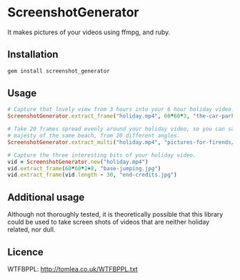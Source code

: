 # ScreenshotGenerator

It makes pictures of your videos using ffmpg, and ruby.

## Installation
```bash
gem install screenshot_generator
```

## Usage
```ruby
# Capture that lovely view from 3 hours into your 6 hour holiday video.
ScreenshotGenerator.extract_frame("holiday.mp4", 60*60*3, "the-car-park.jpg")

# Take 20 frames spread evenly around your holiday video, so you can sample the
# majesty of the same beach, from 20 different angles.
ScreenshotGenerator.extract_multi("holiday.mp4", "pictures-for-firends/", 20)

# Capture the three interesting bits of your holiday video.
vid = ScreenshotGenerator.new("holiday.mp4")
vid.extract_frame(60*60*2+8, "base-jumping.jpg")
vid.extract_frame(vid.length - 30, "end-credits.jpg")
```

## Additional usage
Although not thoroughly tested, it is theoretically possible that this library
could be used to take screen shots of videos that are neither holiday related,
nor dull.

## Licence
WTFBPPL: http://tomlea.co.uk/WTFBPPL.txt

